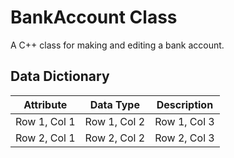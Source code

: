 # BankAccount Class

A C++ class for making and editing a bank account.

## Data Dictionary
| Attribute | Data Type | Description |
|----------|----------|----------|
| Row 1, Col 1 | Row 1, Col 2 | Row 1, Col 3 |
| Row 2, Col 1 | Row 2, Col 2 | Row 2, Col 3 |
